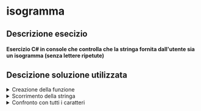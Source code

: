 # isogramma
## Descrizione esecizio
#### Esercizio C# in console che controlla che la stringa fornita dall'utente sia un isogramma (senza lettere ripetute)

## Descizione soluzione utilizzata
<details>
<summary>Creazione della funzione</summary>

```c#
public static bool Verifica(string word)
{
```
Per prima cosa andiamo a creare la funzione che si occuperà di controllare che la stringa sia o meno un isogramma, passandole la stringa come parametro.
</details>

<details>
<summary>Scorrimento della stringa</summary>

```c#
for(int i=0;i<word.Length-1;i++)
{
```
Questo for si occuperà si scorrere la stringa, dovrà proseguire finchè <b><i>i</i></b> sarà minore di <b><i>word.Length</i></b>-1 in quanto successivamente andremo a confrontare ogni carattere con tutti gli altri.
</details>

<details>
<summary>Confronto con tutti i caratteri</summary>

```c#
for(int j=i+1;j<word.Length;j++){
    if(Char.IsLetter(word[i])&& Char.ToLower(word[i])== Char.ToLower(word[j])){
    return false;
        }
    }
}
return true;
```
Creiamo poi un <i>for</i> che si occupi di scorrere tutti i caratteri (dopo quello corrente) per assicurarsi che siano diversi. Tramite <i>if</i> controlliamo se il carattere corrente è una lettera e se è uguale ad uno deglia altri caratteri, in caso queste due condizioni si verifichino, vuol dire che sono stati trovati due caratteri uguali e che quindi la stringa non è un isogramma, per questo motivo ritorniamo <i>false</i> al programma; in caso invece questa condizione non si verifichi mai la funzione volge al termine, ritornando poi <i>true</i> al programma. 
</details>

